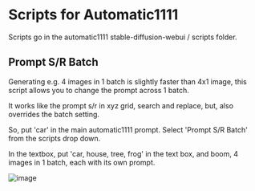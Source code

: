 # Scripts for Automatic1111

Scripts go in the automatic1111 stable-diffusion-webui / scripts folder.

## Prompt S/R Batch

Generating e.g. 4 images in 1 batch is slightly faster than 4x1 image, this script allows you to change the prompt across 1 batch.

It works like the prompt s/r in xyz grid, search and replace, but, also overrides the batch setting.

So, put 'car' in the main automatic1111 prompt. Select 'Prompt S/R Batch' from the scripts drop down. 

In the textbox, put 'car, house, tree, frog' in the text box, and boom, 4 images in 1 batch, each with its own prompt.

![image](https://github.com/Luke2642/webui-scripts/assets/36384924/df79220c-1070-454f-ac57-8f305f44c9a6)
